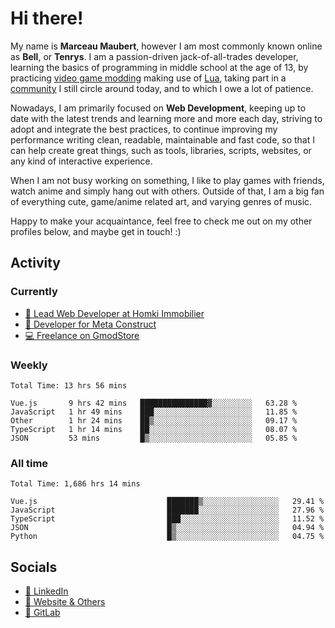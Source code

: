 # Hi there!

My name is **Marceau Maubert**, however I am most commonly known online as **Bell**, or **Tenrys**. I am a passion-driven jack-of-all-trades developer, learning the basics of programming in middle school at the age of 13, by practicing [video game modding](https://garrysmod.com) making use of [Lua](https://lua.org), taking part in a [community](https://metastruct.net) I still circle around today, and to which I owe a lot of patience.

Nowadays, I am primarily focused on **Web Development**, keeping up to date with the latest trends and learning more and more each day, striving to adopt  and integrate the best practices, to continue improving my performance writing clean, readable, maintainable and fast code, so that I can help create great things, such as tools, libraries, scripts, websites, or any kind of interactive experience.

When I am not busy working on something, I like to play games with friends, watch anime and simply hang out with others. Outside of that, I am a big fan of everything cute, game/anime related art, and varying genres of music.

Happy to make your acquaintance, feel free to check me out on my other profiles below, and maybe get in touch! :)

## Activity

### Currently

- [🏢 Lead Web Developer at Homki Immobilier](https://homki-immobilier.com)
- [🎈 Developer for Meta Construct](https://metastruct.net)
- [💻 Freelance on GmodStore](https://www.gmodstore.com/users/Tenrys)

### Weekly
<!--START_SECTION:wakaWeekly-->

```text
Total Time: 13 hrs 56 mins

Vue.js       9 hrs 42 mins   ███████████████▓░░░░░░░░░   63.28 %
JavaScript   1 hr 49 mins    ███░░░░░░░░░░░░░░░░░░░░░░   11.85 %
Other        1 hr 24 mins    ██▒░░░░░░░░░░░░░░░░░░░░░░   09.17 %
TypeScript   1 hr 14 mins    ██░░░░░░░░░░░░░░░░░░░░░░░   08.07 %
JSON         53 mins         █▒░░░░░░░░░░░░░░░░░░░░░░░   05.85 %
```

<!--END_SECTION:wakaWeekly-->

### All time
<!--START_SECTION:wakaTotal-->

```text
Total Time: 1,686 hrs 14 mins

Vue.js                             ███████▒░░░░░░░░░░░░░░░░░   29.41 %
JavaScript                         ███████░░░░░░░░░░░░░░░░░░   27.96 %
TypeScript                         ███░░░░░░░░░░░░░░░░░░░░░░   11.52 %
JSON                               █▒░░░░░░░░░░░░░░░░░░░░░░░   04.94 %
Python                             █▒░░░░░░░░░░░░░░░░░░░░░░░   04.75 %
```

<!--END_SECTION:wakaTotal-->

## Socials

- [👔 LinkedIn](https://www.linkedin.com/in/marceau-maubert)
- [🔗 Website & Others](https://bell.moe)
- [🦊 GitLab](https://gitlab.com/Tenrys)
